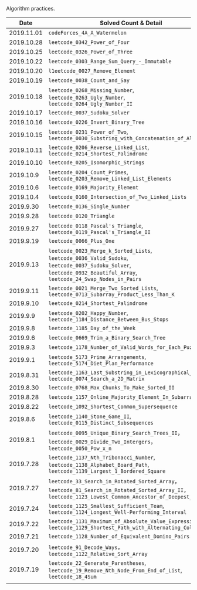 Algorithm practices.

| Date      | Solved Count & Detail                                        |
| --------- | ------------------------------------------------------------ |
| 2019.11.01 | `codeForces_4A_A_Watermelon` |
| 2019.10.28 | `leetcode_0342_Power_of_Four` |
| 2019.10.25 | `leetcode_0326_Power_of_Three` |
| 2019.10.22 | `leetcode_0303_Range_Sum_Query_-_Immutable` |
| 2019.10.20 | `l1eetcode_0027_Remove_Element` |
| 2019.10.19 | `leetcode_0038_Count_and_Say` |
| 2019.10.18 | `leetcode_0268_Missing_Number`,<br/>`leetcode_0263_Ugly_Number`,<br/>`leetcode_0264_Ugly_Number_II` |
| 2019.10.17 | `leetcode_0037_Sudoku_Solver` |
| 2019.10.16 | `leetcode_0226_Invert_Binary_Tree` |
| 2019.10.15 | `leetcode_0231_Power_of_Two`,<br/>`leetcode_0030_Substring_with_Concatenation_of_All_Words` |
| 2019.10.11 | `leetcode_0206_Reverse_Linked_List`, `leetcode_0214_Shortest_Palindrome` |
| 2019.10.10 | `leetcode_0205_Isomorphic_Strings` |
| 2019.10.9 | `leetcode_0204_Count_Primes`, `leetcode_0203_Remove_Linked_List_Elements` |
| 2019.10.6 | `leetcode_0169_Majority_Element` |
| 2019.10.4 | `leetcode_0160_Intersection_of_Two_Linked_Lists` |
| 2019.9.30 | `leetcode_0136_Single_Number` |
| 2019.9.28 | `leetcode_0120_Triangle` |
| 2019.9.27 | `leetcode_0118_Pascal's_Triangle`,<br/>`leetcode_0119_Pascal's_Triangle_II` |
| 2019.9.19 | `leetcode_0066_Plus_One` |
| 2019.9.13 | `leetcode_0023_Merge_k_Sorted_Lists`,<br/>`leetcode_0036_Valid_Sudoku`,<br/>`leetcode_0037_Sudoku_Solver`,<br/>`leetcode_0932_Beautiful_Array`,<br/>`leetcode_24_Swap_Nodes_in_Pairs` |
| 2019.9.11 | `leetcode_0021_Merge_Two_Sorted_Lists`,<br/>`leetcode_0713_Subarray_Product_Less_Than_K` |
| 2019.9.10 | `leetcode_0214_Shortest_Palindrome` |
| 2019.9.9 | `leetcode_0202_Happy_Number`,<br/>`leetcode_1184_Distance_Between_Bus_Stops` |
| 2019.9.8 | `leetcode_1185_Day_of_the_Week` |
| 2019.9.6 | `leetcode_0669_Trim_a_Binary_Search_Tree` |
| 2019.9.3 | `leetcode_1178_Number_of_Valid_Words_for_Each_Puzzle` |
| 2019.9.1 | `leetcode_5173_Prime_Arrangements`,<br/>`leetcode_5174_Diet_Plan_Performance` |
| 2019.8.31 | `leetcode_1163_Last_Substring_in_Lexicographical_Order`,<br/>`leetcode_0074_Search_a_2D_Matrix` |
| 2019.8.30 | `leetcode_0768_Max_Chunks_To_Make_Sorted_II` |
| 2019.8.28 | `leetcode_1157_Online_Majority_Element_In_Subarray`          |
| 2019.8.22 | `leetcode_1092_Shortest_Common_Supersequence`                |
| 2019.8.6  | `leetcode_1140_Stone_Game_II`,<br/>`leetcode_0115_Distinct_Subsequences` |
| 2019.8.1  | `leetcode_0095_Unique_Binary_Search_Trees_II`，<br/>`leetcode_0029_Divide_Two_Intergers`，<br/>`leetcode_0050_Pow_x_n` |
| 2019.7.28 | `leetcode_1137_Nth_Tribonacci_Number`,<br/>`leetcode_1138_Alphabet_Board_Path`,<br/>`leetcode_1139_Largest_1_Bordered_Square` |
| 2019.7.27 | `leetcode_33_Search_in_Rotated_Sorted_Array`，<br/>`leetcode_81_Search_in_Rotated_Sorted_Array_II`，<br/>`leetcode_1123_Lowest_Common_Ancestor_of_Deepest_Leaves` |
| 2019.7.24 | `leetcode_1125_Smallest_Sufficient_Team`,<br/>`leetcode_1124_Longest_Well-Performing_Interval` |
| 2019.7.22 | `leetcode_1131_Maximum_of_Absolute_Value_Expression`,<br/>`leetcode_1129_Shortest_Path_with_Alternating_Color` |
| 2019.7.21 | `leetcode_1128_Number_of_Equivalent_Domino_Pairs`            |
| 2019.7.20 | `leetcode_91_Decode_Ways`，<br/>`leetcode_1122_Relative_Sort_Array` |
| 2019.7.19 | `leetcode_22_Generate_Parentheses`,<br/>`leetcode_19_Remove_Nth_Node_From_End_of_List`,<br/>`leetcode_18_4Sum` |
|           |                                                              |

